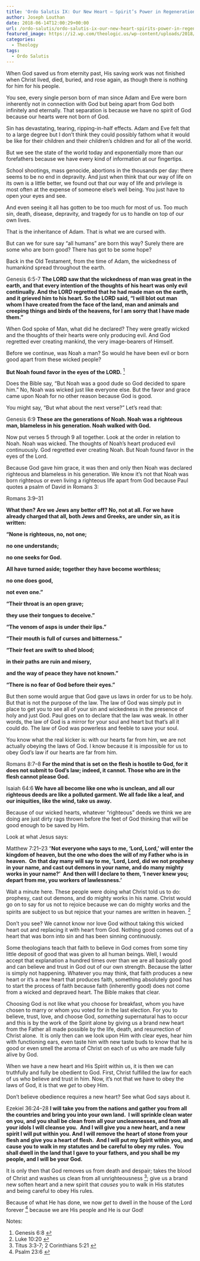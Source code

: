 ```yaml
---
title: 'Ordo Salutis IX: Our New Heart – Spirit’s Power in Regeneration'
author: Joseph Louthan
date: 2018-06-14T12:00:29+00:00
url: /ordo-salutis/ordo-salutis-ix-our-new-heart-spirits-power-in-regeneration/
featured_image: https://i2.wp.com/theologic.us/wp-content/uploads/2018/06/moses-charlton-hes_3135760b.jpg?resize=620%2C387
categories:
  - Theology
tags:
  - Ordo Salutis
---
```

<p class="p1">
  When God saved us from eternity past, His saving work was not finished when Christ lived, died, buried, and rose again, as though there is nothing for him for his people.
</p>

<p class="p1">
  You see, every single person born of man since Adam and Eve were born inherently not in connection with God but being apart from God both infinitely and eternally. That separation is because we have no spirit of God because our hearts were not born of God.
</p>

<p class="p1">
  Sin has devastating, tearing, ripping-in-half effects. Adam and Eve felt that to a large degree but I don’t think they could possibly fathom what it would be like for their children and their children’s children and for all of the world.
</p>

<p class="p1">
  But we see the state of the world today and exponentially more than our forefathers because we have every kind of information at our fingertips.
</p>

<p class="p1">
  School shootings, mass genocide, abortions in the thousands per day: there seems to be no end in depravity. And just when think that our way of life on its own is a little better, we found out that our way of life and privilege is most often at the expense of someone else’s well being. You just have to open your eyes and see.
</p>

<p class="p1">
  And even seeing it all has gotten to be too much for most of us. Too much sin, death, disease, depravity, and tragedy for us to handle on top of our own lives.
</p>

<p class="p1">
  That is the inheritance of Adam. That is what we are cursed with.
</p>

<p class="p1">
  But can we for sure say “all humans” are born this way? Surely there are some who are born good? There has got to be some hope?
</p>

<p class="p1">
  Back in the Old Testament, from the time of Adam, the wickedness of humankind spread throughout the earth.
</p>

<p class="p1">
  Genesis 6:5-7 <b>The LORD saw that the wickedness of man was great in the earth, and that every intention of the thoughts of his heart was only evil continually. And the LORD regretted that he had made man on the earth, and it grieved him to his heart. So the LORD said, “I will blot out man whom I have created from the face of the land, man and animals and creeping things and birds of the heavens, for I am sorry that I have made them.” </b>
</p>

<p class="p1">
  When God spoke of Man, what did he declared? They were greatly wicked and the thoughts of their hearts were only producing evil. And God regretted ever creating mankind, the very image-bearers of Himself.
</p>

<p class="p1">
  Before we continue, was Noah a man? So would he have been evil or born good apart from these wicked people?
</p>

<p class="p1">
  <b>But Noah found favor in the eyes of the LORD.</b> <a class="simple-footnote" title="Genesis 6:8" id="return-note-3570-1" href="#note-3570-1"><sup>1</sup></a>
</p>

<p class="p1">
  Does the Bible say, “But Noah was a good dude so God decided to spare him.” No, Noah was wicked just like everyone else. But the favor and grace came upon Noah for no other reason because God is good.
</p>

<p class="p1">
  You might say, “But what about the next verse?” Let’s read that:
</p>

<p class="p1">
  Genesis 6:9 <b>These are the generations of Noah. Noah was a righteous man, blameless in his generation. Noah walked with God.</b>
</p>

<p class="p1">
  Now put verses 5 through 9 all together. Look at the order in relation to Noah. Noah was wicked. The thoughts of Noah&#8217;s heart produced evil continuously. God regretted ever creating Noah. But Noah found favor in the eyes of the Lord.
</p>

<p class="p1">
  Because God gave him grace, it was then and only then Noah was declared righteous and blameless in his generation. We know it’s not that Noah was born righteous or even living a righteous life apart from God because Paul quotes a psalm of David in Romans 3:
</p>

<p class="p1">
  Romans 3:9–31
</p>

<p class="p1">
  <b>What then? Are we Jews any better off? No, not at all. For we have already charged that all, both Jews and Greeks, are under sin, as it is written: </b>
</p>

**“None is righteous, no, not one;**
  
**no one understands;**
  
**no one seeks for God.**
  
**All have turned aside; together they have become worthless;**
  
**no one does good,**
  
**not even one.”**
  
**“Their throat is an open grave;**
  
**they use their tongues to deceive.”**
  
**“The venom of asps is under their lips.”**
  
**“Their mouth is full of curses and bitterness.”**
  
**“Their feet are swift to shed blood;**
  
**in their paths are ruin and misery,**
  
**and the way of peace they have not known.”**
  
**“There is no fear of God before their eyes.”**

<p class="p1">
  But then some would argue that God gave us laws in order for us to be holy. But that is not the purpose of the law. The law of God was simply put in place to get you to see all of your sin and wickedness in the presence of holy and just God. Paul goes on to declare that the law was weak. In other words, the law of God is a mirror for your soul and heart but that’s all it could do. The law of God was powerless and feeble to save your soul.
</p>

<p class="p1">
  You know what the real kicker is: with our hearts far from him, we are not actually obeying the laws of God. I know because it is impossible for us to obey God&#8217;s law if our hearts are far from him.
</p>

Romans 8:7–8 **For the mind that is set on the flesh is hostile to God, for it does not submit to God’s law; indeed, it cannot. Those who are in the flesh cannot please God.**

<p class="p1">
  Isaiah 64:6<b> We have all become like one who is unclean, and all our righteous deeds are like a polluted garment. We all fade like a leaf, and our iniquities, like the wind, take us away.</b>
</p>

<p class="p1">
  Because of our wicked hearts, whatever “righteous” deeds we think we are doing are just dirty rags thrown before the feet of God thinking that will be good enough to be saved by Him.
</p>

<p class="p1">
  Look at what Jesus says:
</p>

<p class="p1">
  Matthew 7:21–23 “<b>Not everyone who says to me, ‘Lord, Lord,’ will enter the kingdom of heaven, but the one who does the will of my Father who is in heaven.<span class="Apple-converted-space">  </span>On that day many will say to me, ‘Lord, Lord, did we not prophesy in your name, and cast out demons in your name, and do many mighty works in your name?’<span class="Apple-converted-space">  </span>And then will I declare to them, ‘I never knew you; depart from me, you workers of lawlessness.’</b>
</p>

<p class="p1">
  Wait a minute here. These people were doing what Christ told us to do: prophesy, cast out demons, and do mighty works in his name. Christ would go on to say for us not to rejoice because we can do mighty works and the spirits are subject to us but rejoice that your names are written in heaven. <a class="simple-footnote" title="Luke 10:20" id="return-note-3570-2" href="#note-3570-2"><sup>2</sup></a>
</p>

<p class="p1">
  Don’t you see? We cannot know nor love God without taking this wicked heart out and replacing it with heart from God. Nothing good comes out of a heart that was born into sin and has been sinning continuously.
</p>

<p class="p1">
  Some theologians teach that faith to believe in God comes from some tiny little deposit of good that was given to all human beings. Well, I would accept that explanation a hundred times over than we are all basically good and can believe and trust in God out of our own strength. Because the latter is simply not happening. Whatever you may think, that faith produces a new heart or it’s a new heart that produces faith, something absolutely good has to start the process of faith because faith (inherently good) does not come from a wicked and depraved heart. The Bible makes that clear.
</p>

<p class="p1">
  Choosing God is not like what you choose for breakfast, whom you have chosen to marry or whom you voted for in the last election. For you to believe, trust, love, and choose God, <i>something</i> supernatural has to occur and this is by the work of the Spirit alone by giving us a brand new heart from the Father all made possible by the life, death, and resurrection of Christ alone.<span class="Apple-converted-space">  </span>It is only then can we look upon Him with clear eyes, hear him with functioning ears, even taste him with new taste buds to know that he is good or even smell the aroma of Christ on each of us who are made fully alive by God.
</p>

<p class="p1">
  When we have a new heart and His Spirit within us, it is then we can truthfully and fully be obedient to God. First, Christ fulfilled the law for each of us who believe and trust in him. Now, it’s not that we have to obey the laws of God, it is that we <i>get </i>to obey Him.
</p>

<p class="p1">
  Don’t believe obedience requires a new heart? See what God says about it.
</p>

<p class="p1">
  Ezekiel 36:24–28 <b>I will take you from the nations and gather you from all the countries and bring you into your own land.<span class="Apple-converted-space">  </span>I will sprinkle clean water on you, and you shall be clean from all your uncleannesses, and from all your idols I will cleanse you.<span class="Apple-converted-space">  </span>And I will give you a new heart, and a new spirit I will put within you. And I will remove the heart of stone from your flesh and give you a heart of flesh.<span class="Apple-converted-space">  </span>And I will put my Spirit within you, and cause you to walk in my statutes and be careful to obey my rules.<span class="Apple-converted-space">  </span>You shall dwell in the land that I gave to your fathers, and you shall be my people, and I will be your God.</b>
</p>

<p class="p1">
  It is only then that God removes us from death and despair; takes the blood of Christ and washes us clean from all unrighteousness <a class="simple-footnote" title="Titus 3:3-7; 2 Corinthians 5:21" id="return-note-3570-3" href="#note-3570-3"><sup>3</sup></a>; give us a brand new soften heart and a new spirit that <i>causes </i>you to walk in His statutes and being careful to obey His rules.
</p>

<p class="p1">
  Because of what He has done, we now <i>get</i> to dwell in the house of the Lord forever <a class="simple-footnote" title="Psalm 23:6" id="return-note-3570-4" href="#note-3570-4"><sup>4</sup></a> because we are His people and He is our God!
</p>

<div class="simple-footnotes">
  <p class="notes">
    Notes:
  </p>
  
  <ol>
    <li id="note-3570-1">
      Genesis 6:8 <a href="#return-note-3570-1">&#8617;</a>
    </li>
    <li id="note-3570-2">
      Luke 10:20 <a href="#return-note-3570-2">&#8617;</a>
    </li>
    <li id="note-3570-3">
      Titus 3:3-7; 2 Corinthians 5:21 <a href="#return-note-3570-3">&#8617;</a>
    </li>
    <li id="note-3570-4">
      Psalm 23:6 <a href="#return-note-3570-4">&#8617;</a>
    </li>
  </ol>
</div>